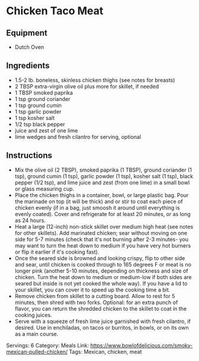# Chicken Taco Meat
## Equipment
- Dutch Oven
## Ingredients
- 1.5-2 lb. boneless, skinless chicken thighs (see notes for breasts)
- 2 TBSP extra-virgin olive oil plus more for skillet, if needed
- 1 TBSP smoked paprika
- 1 tsp ground coriander
- 1 tsp ground cumin
- 1 tsp garlic powder
- 1 tsp kosher salt
- 1/2 tsp black pepper
- juice and zest of one lime
- lime wedges and fresh cilantro for serving, optional
## Instructions
- Mix the olive oil (2 TBSP), smoked paprika (1 TBSP), ground coriander (1 tsp), ground cumin (1 tsp), garlic powder (1 tsp), kosher salt (1 tsp), black pepper (1/2 tsp), and lime juice and zest (from one lime) in a small bowl or glass measuring cup.
- Place the chicken thighs in a container, bowl, or large plastic bag. Pour the marinade on top (it will be thick) and or stir to coat each piece of chicken evenly (if in a bag, just smoosh it around until everything is evenly coated). Cover and refrigerate for at least 20 minutes, or as long as 24 hours.
- Heat a large (12-inch) non-stick skillet over medium high heat (see notes for other skillets). Add marinated chicken; sear without moving on one side for 5-7 minutes (check that it's not burning after 2-3 minutes- you may want to turn the heat down to medium if you have very hot burners or flip it earlier if it's cooking fast).
- Once the seared side is browned and looking crispy, flip to other side and sear, until chicken is cooked through to 165 degrees F or meat is no longer pink (another 5-10 minutes, depending on thickness and size of chicken. Turn the heat down to medium or medium-low if both sides are seared but inside is not yet cooked the whole way). If you have a lid to your skillet, you can cover it to speed up the cooking time a bit.
- Remove chicken from skillet to a cutting board. Allow to rest for 5 minutes, then shred with two forks. Optional: for an extra punch of flavor, you can return the shredded chicken to the skillet to coat in the cooking juices.
- Serve with a squeeze of fresh lime juice garnished with fresh cilantro, if desired. Use in enchiladas, on tacos or burritos, in bowls, or on its own as a main course.

Servings: 6
Category: Meals
Link: https://www.bowlofdelicious.com/smoky-mexican-pulled-chicken/
Tags: Mexican, chicken, meat
